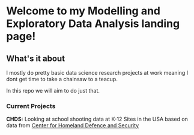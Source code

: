 # Welcome to my Modelling and Exploratory Data Analysis landing page!

## What's it about

I mostly do pretty basic data science research projects at work meaning I dont get time to take a chainsaw to a teacup.

In this repo we will aim to do just that.

### Current Projects

**CHDS:** Looking at school shooting data at K-12 Sites in the USA based on data from [Center for Homeland Defence and Security](https://www.chds.us/ssdb/data-map/)
